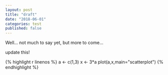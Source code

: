 ```yaml
---
layout: post
title: "draft"
date: "2018-06-01"
categories: test
published: false
---
```


Well... not much to say yet, but more to come...

update this!

{% highlight r linenos %}
a <- c(1,3)
x <- 3*a
plot(a,x,main="scatterplot")
{% endhighlight %}
